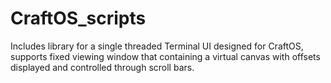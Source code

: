 # CraftOS_scripts
Includes library for a single threaded Terminal UI designed for CraftOS, supports fixed viewing window that containing a virtual canvas with offsets displayed and controlled through scroll bars.
